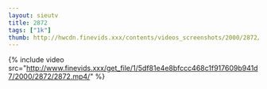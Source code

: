 ```yaml
--- 
layout: sieutv
title: 2872
tags: ["1k"]
thumb: http://hwcdn.finevids.xxx/contents/videos_screenshots/2000/2872/preview.mp4.jpg
---
```

{% include video src="http://www.finevids.xxx/get_file/1/5df81e4e8bfccc468c1f917609b941d7/2000/2872/2872.mp4/" %} 
